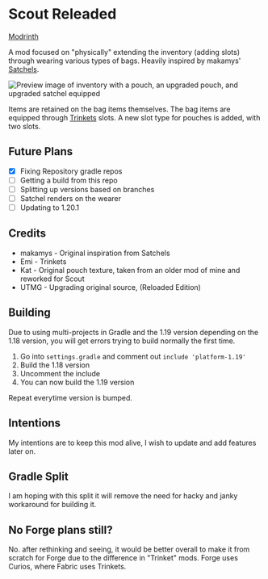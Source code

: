 # Scout Releaded
[Modrinth](https://modrinth.com/mod/scoutreloaded)

A mod focused on "physically" extending the inventory (adding slots) through wearing various types of bags. Heavily inspired by makamys' [Satchels](https://github.com/makamys/Satchels).

![Preview image of inventory with a pouch, an upgraded pouch, and upgraded satchel equipped](.assets/inventory_preview.png)

Items are retained on the bag items themselves. The bag items are equipped through [Trinkets](https://github.com/emilyploszaj/trinkets) slots. A new slot type for pouches is added, with two slots.

## Future Plans
- [x] Fixing Repository gradle repos
- [ ] Getting a build from this repo
- [ ] Splitting up versions based on branches
- [ ] Satchel renders on the wearer
- [ ] Updating to 1.20.1

## Credits
* makamys - Original inspiration from Satchels
* Emi - Trinkets
* Kat - Original pouch texture, taken from an older mod of mine and reworked for Scout
* UTMG - Upgrading original source, (Reloaded Edition)

## Building
Due to using multi-projects in Gradle and the 1.19 version depending on the 1.18 version, you will get errors trying to build normally the first time.

1. Go into `settings.gradle` and comment out `include 'platform-1.19'`
2. Build the 1.18 version
3. Uncomment the include
4. You can now build the 1.19 version

Repeat everytime version is bumped.

## Intentions
My intentions are to keep this mod alive, I wish to update and add features later on.
## Gradle Split
I am hoping with this split it will remove the need for hacky and janky workaround for building it.
## No Forge plans still?
No. after rethinking and seeing, it would be better overall to make it from scratch for Forge due to the difference in "Trinket" mods. Forge uses Curios, where Fabric uses Trinkets.
